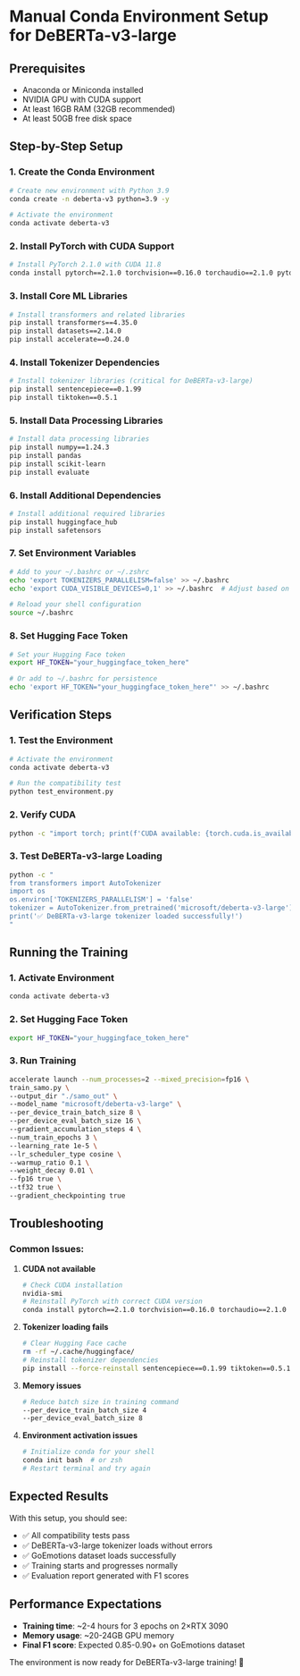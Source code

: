 # Manual Conda Environment Setup for DeBERTa-v3-large

## Prerequisites
- Anaconda or Miniconda installed
- NVIDIA GPU with CUDA support
- At least 16GB RAM (32GB recommended)
- At least 50GB free disk space

## Step-by-Step Setup

### 1. Create the Conda Environment
```bash
# Create new environment with Python 3.9
conda create -n deberta-v3 python=3.9 -y

# Activate the environment
conda activate deberta-v3
```

### 2. Install PyTorch with CUDA Support
```bash
# Install PyTorch 2.1.0 with CUDA 11.8
conda install pytorch==2.1.0 torchvision==0.16.0 torchaudio==2.1.0 pytorch-cuda=11.8 -c pytorch -c nvidia -y
```

### 3. Install Core ML Libraries
```bash
# Install transformers and related libraries
pip install transformers==4.35.0
pip install datasets==2.14.0
pip install accelerate==0.24.0
```

### 4. Install Tokenizer Dependencies
```bash
# Install tokenizer libraries (critical for DeBERTa-v3-large)
pip install sentencepiece==0.1.99
pip install tiktoken==0.5.1
```

### 5. Install Data Processing Libraries
```bash
# Install data processing libraries
pip install numpy==1.24.3
pip install pandas
pip install scikit-learn
pip install evaluate
```

### 6. Install Additional Dependencies
```bash
# Install additional required libraries
pip install huggingface_hub
pip install safetensors
```

### 7. Set Environment Variables
```bash
# Add to your ~/.bashrc or ~/.zshrc
echo 'export TOKENIZERS_PARALLELISM=false' >> ~/.bashrc
echo 'export CUDA_VISIBLE_DEVICES=0,1' >> ~/.bashrc  # Adjust based on your GPUs

# Reload your shell configuration
source ~/.bashrc
```

### 8. Set Hugging Face Token
```bash
# Set your Hugging Face token
export HF_TOKEN="your_huggingface_token_here"

# Or add to ~/.bashrc for persistence
echo 'export HF_TOKEN="your_huggingface_token_here"' >> ~/.bashrc
```

## Verification Steps

### 1. Test the Environment
```bash
# Activate the environment
conda activate deberta-v3

# Run the compatibility test
python test_environment.py
```

### 2. Verify CUDA
```bash
python -c "import torch; print(f'CUDA available: {torch.cuda.is_available()}'); print(f'GPU count: {torch.cuda.device_count()}')"
```

### 3. Test DeBERTa-v3-large Loading
```bash
python -c "
from transformers import AutoTokenizer
import os
os.environ['TOKENIZERS_PARALLELISM'] = 'false'
tokenizer = AutoTokenizer.from_pretrained('microsoft/deberta-v3-large')
print('✅ DeBERTa-v3-large tokenizer loaded successfully!')
"
```

## Running the Training

### 1. Activate Environment
```bash
conda activate deberta-v3
```

### 2. Set Hugging Face Token
```bash
export HF_TOKEN="your_huggingface_token_here"
```

### 3. Run Training
```bash
accelerate launch --num_processes=2 --mixed_precision=fp16 \
train_samo.py \
--output_dir "./samo_out" \
--model_name "microsoft/deberta-v3-large" \
--per_device_train_batch_size 8 \
--per_device_eval_batch_size 16 \
--gradient_accumulation_steps 4 \
--num_train_epochs 3 \
--learning_rate 1e-5 \
--lr_scheduler_type cosine \
--warmup_ratio 0.1 \
--weight_decay 0.01 \
--fp16 true \
--tf32 true \
--gradient_checkpointing true
```

## Troubleshooting

### Common Issues:

1. **CUDA not available**
   ```bash
   # Check CUDA installation
   nvidia-smi
   # Reinstall PyTorch with correct CUDA version
   conda install pytorch==2.1.0 torchvision==0.16.0 torchaudio==2.1.0 pytorch-cuda=11.8 -c pytorch -c nvidia -y
   ```

2. **Tokenizer loading fails**
   ```bash
   # Clear Hugging Face cache
   rm -rf ~/.cache/huggingface/
   # Reinstall tokenizer dependencies
   pip install --force-reinstall sentencepiece==0.1.99 tiktoken==0.5.1
   ```

3. **Memory issues**
   ```bash
   # Reduce batch size in training command
   --per_device_train_batch_size 4
   --per_device_eval_batch_size 8
   ```

4. **Environment activation issues**
   ```bash
   # Initialize conda for your shell
   conda init bash  # or zsh
   # Restart terminal and try again
   ```

## Expected Results

With this setup, you should see:
- ✅ All compatibility tests pass
- ✅ DeBERTa-v3-large tokenizer loads without errors
- ✅ GoEmotions dataset loads successfully
- ✅ Training starts and progresses normally
- ✅ Evaluation report generated with F1 scores

## Performance Expectations

- **Training time**: ~2-4 hours for 3 epochs on 2×RTX 3090
- **Memory usage**: ~20-24GB GPU memory
- **Final F1 score**: Expected 0.85-0.90+ on GoEmotions dataset

The environment is now ready for DeBERTa-v3-large training! 🚀
